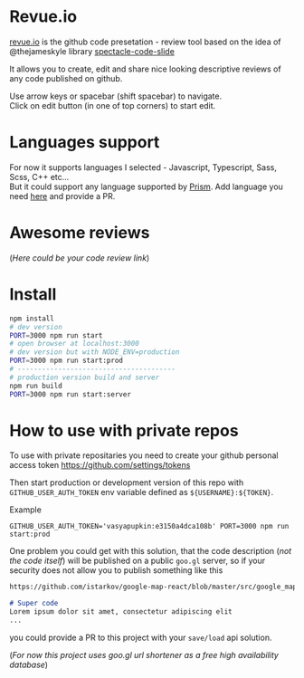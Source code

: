 # Revue.io

[revue.io](https://revue.io) is the github code presetation - review tool based on the idea of @thejameskyle library [spectacle-code-slide](https://github.com/thejameskyle/spectacle-code-slide)

It allows you to create, edit and share nice looking descriptive reviews of any code published on github.

Use arrow keys or spacebar (shift spacebar) to navigate.   
Click on edit button (in one of top corners) to start edit.


# Languages support

For now it supports languages I selected - Javascript, Typescript, Sass, Scss, C++ etc...   
But it could support any language supported by [Prism](http://prismjs.com/).
Add language you need [here](https://github.com/istarkov/revue/blob/master/src/prism/utils/languages.js) and
provide a PR.

# Awesome reviews

(_Here could be your code review link_)

# Install

```bash
npm install
# dev version
PORT=3000 npm run start
# open browser at localhost:3000
# dev version but with NODE_ENV=production
PORT=3000 npm run start:prod
# ---------------------------------------
# production version build and server
npm run build
PORT=3000 npm run start:server
```

# How to use with private repos

To use with private repositaries you need to create your github personal access token https://github.com/settings/tokens

Then start production or development version of this repo with `GITHUB_USER_AUTH_TOKEN` env variable defined as `${USERNAME}:${TOKEN}`.

Example

```shell
GITHUB_USER_AUTH_TOKEN='vasyapupkin:e3150a4dca108b' PORT=3000 npm run start:prod
```

One problem you could get with this solution, that the code description (_not the code itself_) will be published on a public `goo.gl` server, so if your security does not allow you to publish something like this

```markdown
https://github.com/istarkov/google-map-react/blob/master/src/google_map.js#L154-158

# Super code
Lorem ipsum dolor sit amet, consectetur adipiscing elit
...
```

you could provide a PR to this project with your `save/load` api solution.

(_For now this project uses goo.gl url shortener as a free high availability database_)
